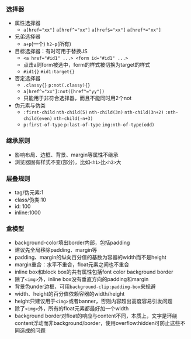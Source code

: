 ### 选择器
- 属性选择器
  - `a[href="xx"]` `a[href^="xx"]` `a[href$="xx"]` `a[href*="xx"]`
- 兄弟选择器
  - `a+p`(一个) `h2~p`(所有)
- 目标选择器：有时可用于替换JS
  - `<a href="#id1" ...> <form id="#id1" ...>`
  - 点击a则form被选中，form的样式被切换为target的样式
  - `#id1{}` `#id1:target{}`
- 否定选择器
  - `.classy{}` `p:not(.classy){}`
  - `a[href^="xx"]:not([href^="yy"])`
  - 只能用于非符合选择器，而且不能同时用2个not
- 伪元素与伪类
  - `:first-child` `nth-child(5)` `nth-child(3n)` `nth-child(3n+2)` `:nth-child(even)` `nth-child(-n+3)` 
  - `p:first-of-type` `p:last-of-type` `img:nth-of-type(odd)`

### 继承原则
- 影响布局、边框、背景、margin等属性不继承
- 浏览器固有样式不变(部分)，比如`<h1>`比`<h2>`大

### 层叠规则
- tag/伪元素:1
- class/伪类:10
- id: 100
- inline:1000

### 盒模型
- background-color填出border内部，包括padding
- 建议先全局移除padding、margin等
- padding、margin的纵向百分值的基数为容器的width而不是height
- margin重合：水平不重合，float元素之间也不重合
- inline box和block box的共有属性包括font color background border
- 除了`<img>`外，inline box没有垂直方向的padding和margin
- 背景色under边框，可用`background-clip:padding-box`来规避
- width、height的百分值依赖容器的width/height
- height只建议用于`<img>`或者banner，否则内容超出高度容易引发问题
- 除了`<img>`外，所有的float元素都最好加一个width
- background border对float的响应与content不同，本质上，文字是环绕content浮动而非background/border，使用overflow:hidden可防止这些不同造成的问题
